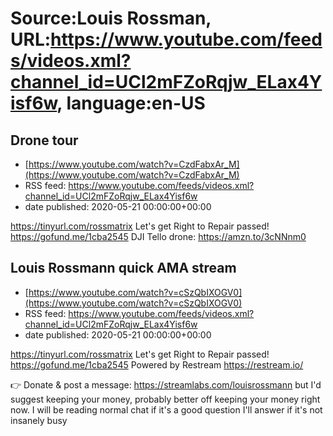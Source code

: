 # Source:Louis Rossman, URL:https://www.youtube.com/feeds/videos.xml?channel_id=UCl2mFZoRqjw_ELax4Yisf6w, language:en-US

## Drone tour
 - [https://www.youtube.com/watch?v=CzdFabxAr_M](https://www.youtube.com/watch?v=CzdFabxAr_M)
 - RSS feed: https://www.youtube.com/feeds/videos.xml?channel_id=UCl2mFZoRqjw_ELax4Yisf6w
 - date published: 2020-05-21 00:00:00+00:00

https://tinyurl.com/rossmatrix
Let's get Right to Repair passed! https://gofund.me/1cba2545
DJI Tello drone: https://amzn.to/3cNNnm0

## Louis Rossmann quick AMA stream
 - [https://www.youtube.com/watch?v=cSzQbIXOGV0](https://www.youtube.com/watch?v=cSzQbIXOGV0)
 - RSS feed: https://www.youtube.com/feeds/videos.xml?channel_id=UCl2mFZoRqjw_ELax4Yisf6w
 - date published: 2020-05-21 00:00:00+00:00

https://tinyurl.com/rossmatrix
Let's get Right to Repair passed! https://gofund.me/1cba2545
Powered by Restream https://restream.io/

👉 Donate & post a message:  https://streamlabs.com/louisrossmann but I'd suggest keeping your money, probably better off keeping your money right now. I will be reading normal chat if it's a good question I'll answer if it's not insanely busy

